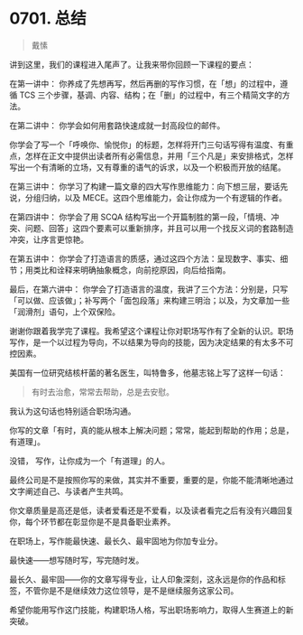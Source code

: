 # 0701. 总结
> 戴愫

讲到这里，我们的课程进入尾声了。让我来带你回顾一下课程的要点：

在第一讲中： 你养成了先想再写，然后再删的写作习惯，在「想」的过程中，遵循 TCS 三个步骤，基调、内容、结构；在「删」的过程中，有三个精简文字的方法。

在第二讲中： 你学会如何用套路快速成就一封高段位的邮件。

你学会了写一个「呼唤你、愉悦你」的标题，怎样将开门三句话写得有温度、有重点，怎样在正文中提供出读者所有必需信息，并用「三个凡是」来安排格式，怎样写出一个有清晰的立场，又有尊重的语气的诉求，以及一个积极而开放的结尾。

在第三讲中： 你学习了构建一篇文章的四大写作思维能力：向下想三层，要话先说，分组归纳，以及 MECE。这四个思维能力，会让你成为一个有逻辑的作者。

在第四讲中： 你学会了用 SCQA 结构写出一个开篇制胜的第一段，「情境、冲突、问题、回答」这四个要素可以重新排序，并且可以用一个找反义词的套路制造冲突，让序言更惊艳。

在第五讲中： 你学会了打造语言的质感，通过这四个方法：呈现数字、事实、细节；用类比和诠释来明确抽象概念，向前挖原因，向后给指南。

最后，在第六讲中： 你学会了打造语言的温度，我讲了三个方法：分别是，只写「可以做、应该做」；补写两个「面包段落」来构建三明治；以及，为文章加一些「润滑剂」语句，上个双保险。

谢谢你跟着我学完了课程。我希望这个课程让你对职场写作有了全新的认识。职场写作，是一个以过程为导向，不以结果为导向的技能，因为决定结果的有太多不可控因素。

美国有一位研究结核杆菌的著名医生，叫特鲁多，他墓志铭上写了这样一句话：

> 有时去治愈，常常去帮助，总是去安慰。

我认为这句话也特别适合职场沟通。

你写的文章「有时，真的能从根本上解决问题；常常，能起到帮助的作用；总是，有道理」。

没错， 写作，让你成为一个「有道理」的人。

最终公司是不是按照你写的来做，其实并不重要，重要的是，你能不能清晰地通过文字阐述自己、与读者产生共鸣。

你文章质量是高还是低，读者爱看还是不爱看，以及读者看完之后有没有兴趣回复你，每个环节都在彰显你是不是具备职业素养。

在职场上，写作能最快速、最长久、最牢固地为你加专业分。

最快速——想写随时写，写完随时发。

最长久、最牢固——你的文章写得专业，让人印象深刻，这永远是你的作品和标签，不管你是不是继续效力这位领导，是不是继续服务这家公司。

希望你能用写作这门技能，构建职场人格，写出职场影响力，取得人生赛道上的新突破。

